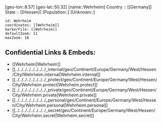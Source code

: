 ﻿---
location: [50.32,8.57] 
mapzoom: [7,12] 
mapmarker: city 
type: City
tags:
- geo/City


SpocWebEntityId: 35484
isDeleted: false
confidential: public

---
[geo-lon::8.57] 
[geo-lat::50.32] 
[name::Wehrheim] 
Country :: [[Germany]]  
State :: [[Hessen]] 
[Population::] 
[Unknown::] 


```leaflet
id: Wehrheim
coordinates: [[Wehrheim]] 
markerFile: [[Wehrheim]] 
defaultZoom: 11 
maxZoom: 18
```


## Confidential Links & Embeds: 
- [[Wehrheim|Wehrheim]]  
- [[../../../../../../../../_internal/geo/Continent/Europe/Germany/West/Hessen/City/Wehrheim.internal|Wehrheim.internal]] 
- [[../../../../../../../../_protect/geo/Continent/Europe/Germany/West/Hessen/City/Wehrheim.protect|Wehrheim.protect]] 
- [[../../../../../../../../_private/geo/Continent/Europe/Germany/West/Hessen/City/Wehrheim.private|Wehrheim.private]] 
- [[../../../../../../../../_personal/geo/Continent/Europe/Germany/West/Hessen/City/Wehrheim.personal|Wehrheim.personal]] 
- [[../../../../../../../../_secret/geo/Continent/Europe/Germany/West/Hessen/City/Wehrheim.secret|Wehrheim.secret]] 
